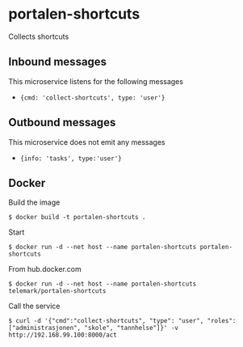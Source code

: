 # portalen-shortcuts
Collects shortcuts

## Inbound messages
This microservice listens for the following messages

- ```{cmd: 'collect-shortcuts', type: 'user'}```

## Outbound messages
This microservice does not emit any messages

- ```{info: 'tasks', type:'user'}```

## Docker
Build the image

```
$ docker build -t portalen-shortcuts .
```

Start

```
$ docker run -d --net host --name portalen-shortcuts portalen-shortcuts
```

From hub.docker.com

```
$ docker run -d --net host --name portalen-shortcuts telemark/portalen-shortcuts
```

Call the service

```
$ curl -d '{"cmd":"collect-shortcuts", "type": "user", "roles": ["administrasjonen", "skole", "tannhelse"]}' -v http://192.168.99.100:8000/act
```